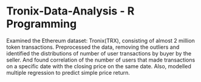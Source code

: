 # Tronix-Data-Analysis - R Programming
Examined the Ethereum dataset: Tronix(TRX), consisting of almost 2 million token transactions. Preprocessed the data, removing the outliers and identified the distributions of number of user transactions by buyer by the seller. And found correlation of the number of users that made transactions on a specific date with the closing price on the same date. Also, modelled multiple regression to predict simple price return.
